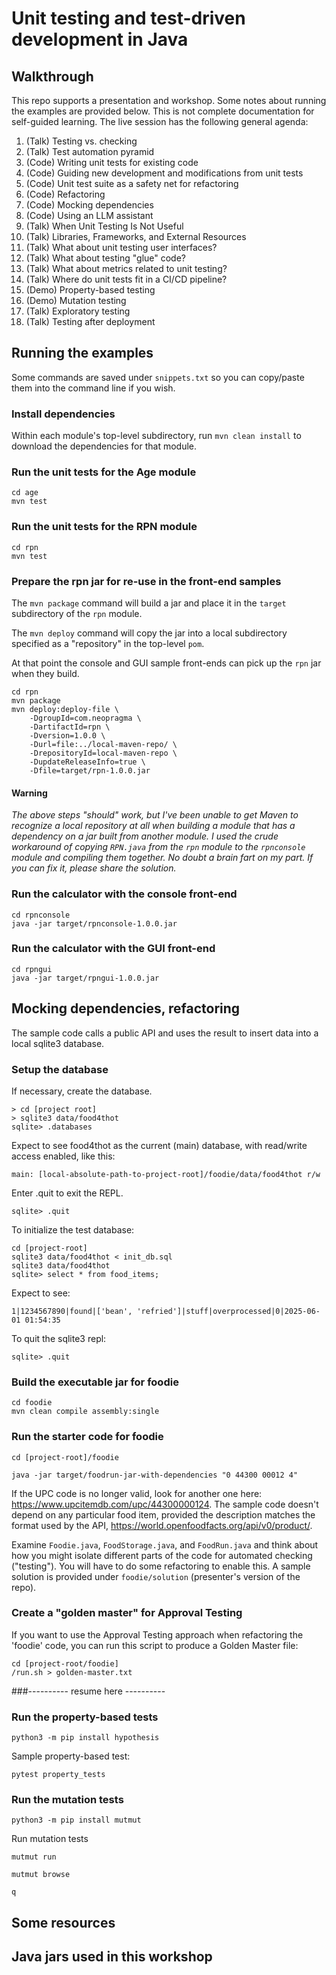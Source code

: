 # Unit testing and test-driven development in Java

## Walkthrough 

This repo supports a presentation and workshop. Some notes about running the examples are provided below. This is not complete documentation for self-guided learning. The live session has the following general agenda:

1. (Talk) Testing vs. checking 
1. (Talk) Test automation pyramid 
1. (Code) Writing unit tests for existing code 
1. (Code) Guiding new development and modifications from unit tests
1. (Code) Unit test suite as a safety net for refactoring
1. (Code) Refactoring 
1. (Code) Mocking dependencies 
1. (Code) Using an LLM assistant 
1. (Talk) When Unit Testing Is Not Useful
1. (Talk) Libraries, Frameworks, and External Resources
1. (Talk) What about unit testing user interfaces?
1. (Talk) What about testing "glue" code?
1. (Talk) What about metrics related to unit testing?
1. (Talk) Where do unit tests fit in a CI/CD pipeline?
1. (Demo) Property-based testing 
1. (Demo) Mutation testing 
1. (Talk) Exploratory testing 
1. (Talk) Testing after deployment

## Running the examples 

Some commands are saved under ```snippets.txt``` so you can copy/paste them into the command line if you wish.

### Install dependencies 

Within each module's top-level subdirectory, run ```mvn clean install``` to download the dependencies for that module.

### Run the unit tests for the Age module

```shell 
cd age
mvn test 
```

### Run the unit tests for the RPN module

```shell 
cd rpn
mvn test 
```

### Prepare the rpn jar for re-use  in the front-end samples 

The ```mvn package``` command will build a jar and place it in the ```target``` subdirectory of the ```rpn``` module. 

The ```mvn deploy``` command will copy the jar into a local subdirectory specified as a "repository" in the top-level ```pom```. 

At that point the console and GUI sample front-ends can pick up the ```rpn``` jar when they build.

```shell
cd rpn 
mvn package 
mvn deploy:deploy-file \
    -DgroupId=com.neopragma \
    -DartifactId=rpn \
    -Dversion=1.0.0 \
    -Durl=file:../local-maven-repo/ \
    -DrepositoryId=local-maven-repo \
    -DupdateReleaseInfo=true \
    -Dfile=target/rpn-1.0.0.jar
```

#### Warning 

_The above steps "should" work, but I've been unable to get Maven to recognize a local repository at all when building a module that has a dependency on a jar built from another module. I used the crude workaround of copying ```RPN.java``` from the ```rpn``` module to the ```rpnconsole``` module and compiling them together. No doubt a brain fart on my part. If you can fix it, please share the solution._ 

### Run the calculator with the console front-end 

```shell 
cd rpnconsole 
java -jar target/rpnconsole-1.0.0.jar
```

### Run the calculator with the GUI front-end 

```shell 
cd rpngui 
java -jar target/rpngui-1.0.0.jar
```

## Mocking dependencies, refactoring

The sample code calls a public API and uses the result to insert data into a local sqlite3 database. 

### Setup the database

If necessary, create the database. 

```shell
> cd [project root]
> sqlite3 data/food4thot 
sqlite> .databases 
``` 

Expect to see food4thot as the current (main) database, with read/write access enabled, like this:

```shell 
main: [local-absolute-path-to-project-root]/foodie/data/food4thot r/w
```

Enter .quit to exit the REPL. 

```shell 
sqlite> .quit 
``` 

To initialize the test database:

```shell 
cd [project-root]
sqlite3 data/food4thot < init_db.sql 
sqlite3 data/food4thot 
sqlite> select * from food_items;
``` 

Expect to see:

```shell
1|1234567890|found|['bean', 'refried']|stuff|overprocessed|0|2025-06-01 01:54:35 
``` 

To quit the sqlite3 repl:

```shell
sqlite> .quit
```

### Build the executable jar for foodie 

```shell
cd foodie
mvn clean compile assembly:single
```

### Run the starter code for foodie 

```shell 
cd [project-root]/foodie

java -jar target/foodrun-jar-with-dependencies "0 44300 00012 4"
```

If the UPC code is no longer valid, look for another one here: https://www.upcitemdb.com/upc/44300000124. The sample code doesn't depend on any particular food item, provided the description matches the format used by the API, https://world.openfoodfacts.org/api/v0/product/.

Examine ```Foodie.java```, ```FoodStorage.java```, and ```FoodRun.java``` and think about how you might isolate different parts of the code for automated checking ("testing"). You will have to do some refactoring to enable this. A sample solution is provided under ```foodie/solution``` (presenter's version of the repo). 

### Create a "golden master" for Approval Testing

If you want to use the Approval Testing approach when refactoring the 'foodie' code, you can run this script to produce a Golden Master file:

```shell 
cd [project-root/foodie]
/run.sh > golden-master.txt 
```



###---------- resume here ----------





### Run the property-based tests 

```shell
python3 -m pip install hypothesis
``` 

Sample property-based test:

```shell 
pytest property_tests
```

### Run the mutation tests 

```shell
python3 -m pip install mutmut 
``` 

Run mutation tests

```shell
mutmut run

mutmut browse 

q
``` 

## Some resources

## Java jars used in this workshop 
